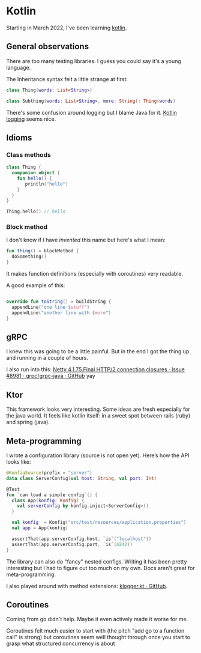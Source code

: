 # Kotlin

Starting in March 2022, I've been learning [kotlin](https://kotlinlang.org).

## General observations

There are too many testing libraries. I guess you could say it's a young language.


The Inheritance syntax felt a little strange at first:

```kotlin
class Thing(words: List<String>)

class Subthing(words: List<String>, more: String): Thing(words)
```

There's some confusion around logging but I blame Java for it. [Kotlin
logging](https://github.com/MicroUtils/kotlin-logging) seems nice.

## Idioms

### Class methods

```kotlin
class Thing {
  companion object {
    fun hello() {
       println("hello")
    }
  }
}

Thing.hello() // hello
```

### Block method

I don't know if I have _invented_ this name but here's what I mean:

```kotlin
fun thing() = blockMethod {
  doSomething()
}
```

It makes function definitions (especially with coroutines) very readable.

A good example of this:

```kotlin

override fun toString() = buildString {
  appendLine("one line $stuff")
  appendLine("another line with $more")
}
```

## gRPC

I knew this was going to be a little painful. But in the end I got the thing up
and running in a couple of hours.

I also run into this: [Netty 4.1.75.Final HTTP/2 connection closures · Issue
#8981 · grpc/grpc-java · GitHub](https://github.com/grpc/grpc-java/issues/8981)
yay

## Ktor

This framework looks very interesting. Some ideas are fresh especially for the
java world. It feels like kotlin itself: in a sweet spot between rails (ruby)
and spring (java).

## Meta-programming

I wrote a configuration library (source is not open yet). Here’s how the API looks like:

```kotlin
@KonfigSource(prefix = "server")
data class ServerConfig(val host: String, val port: Int)

@Test
fun `can load a simple config`() {
  class App(konfig: Konfig) {
    val serverConfig by konfig.inject<ServerConfig>()
  }

  val konfig  = Konfig("src/test/resources/application.properties")
  val app = App(konfig)

  assertThat(app.serverConfig.host, `is`("localhost"))
  assertThat(app.serverConfig.port, `is`(4242))
}
```

The library can also do "fancy" nested configs. Writing it has been pretty
interesting but I had to figure out too much on my own. Docs aren't great for
meta-programming.

I also played around with method extensions: [klogger.kt ·
GitHub](https://gist.github.com/lucapette/3dd7eca10c47de69864bac844b8d0d04).

## Coroutines

Coming from go didn't help. Maybe it even actively made it worse for me.

Goroutines felt much easier to start with (the pitch "add go to a function call"
is strong) but coroutines seem well thought through once you start to grasp what
structured concurrency is about